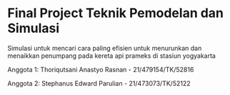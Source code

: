 # Final Project Teknik Pemodelan dan Simulasi

Simulasi untuk mencari cara paling efisien untuk menurunkan dan menaikkan penumpang pada kereta api prameks di stasiun yogyakarta

Anggota 1: Thoriqutsani Anastyo Rasnan - 21/479154/TK/52816

Anggota 2: Stephanus Edward Parulian - 21/473073/TK/52122
